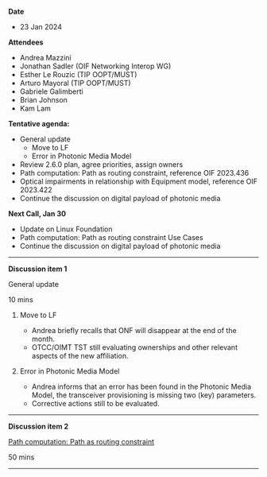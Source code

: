**Date**
- 23 Jan 2024

**Attendees**
- Andrea Mazzini
- Jonathan Sadler (OIF Networking Interop WG)
- Esther Le Rouzic (TIP OOPT/MUST)
- Arturo Mayoral (TIP OOPT/MUST)
- Gabriele Galimberti
- Brian Johnson
- Kam Lam

**Tentative agenda:**
- General update
  + Move to LF
  + Error in Photonic Media Model
- Review 2.6.0 plan, agree priorities, assign owners
- Path computation: Path as routing constraint, reference OIF 2023.436
- Optical impairments in relationship with Equipment model, reference OIF 2023.422
- Continue the discussion on digital payload of photonic media

**Next Call, Jan 30**

- Update on Linux Foundation
- Path computation: Path as routing constraint Use Cases
- Continue the discussion on digital payload of photonic media


-------------------------------------------------------------------------------------
**Discussion item 1**

General update

10 mins

1) Move to LF
     - Andrea briefly recalls that ONF will disappear at the end of the month.
     - OTCC/OIMT TST still evaluating ownerships and other relevant aspects of the new affiliation.

2) Error in Photonic Media Model
     - Andrea informs that an error has been found in the Photonic Media Model, the transceiver provisioning is missing two (key) parameters.
     - Corrective actions still to be evaluated.


-------------------------------------------------------------------------------------
**Discussion item 2**

[Path computation: Path as routing constraint](https://github.com/Open-Network-Models-and-Interfaces-ONMI/TAPI/discussions/577)

50 mins

-------------------------------------------------------------------------------------